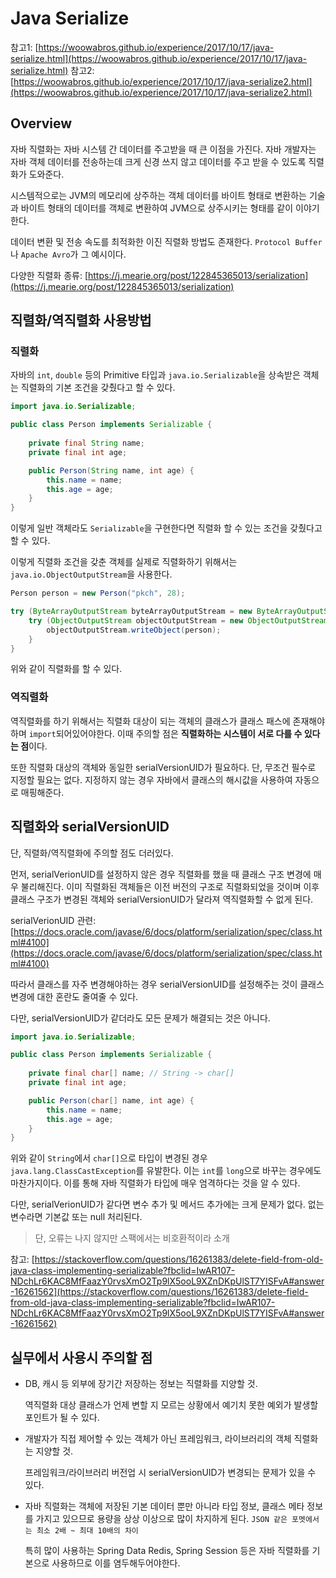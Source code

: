 # Java Serialize

참고1: [https://woowabros.github.io/experience/2017/10/17/java-serialize.html](https://woowabros.github.io/experience/2017/10/17/java-serialize.html)
참고2: [https://woowabros.github.io/experience/2017/10/17/java-serialize2.html](https://woowabros.github.io/experience/2017/10/17/java-serialize2.html)

## Overview

자바 직렬화는 자바 시스템 간 데이터를 주고받을 때 큰 이점을 가진다. 자바 개발자는 자바 객체 데이터를 전송하는데 크게 신경 쓰지 않고 데이터를 주고 받을 수 있도록 직렬화가 도와준다.

시스템적으로는 JVM의 메모리에 상주하는 객체 데이터를 바이트 형태로 변환하는 기술과 바이트 형태의 데이터를 객체로 변환하여 JVM으로 상주시키는 형태를 같이 이야기한다.

데이터 변환 및 전송 속도를 최적화한 이진 직렬화 방법도 존재한다. `Protocol Buffer`나 `Apache Avro`가 그 예시이다.

다양한 직렬화 종류: [https://j.mearie.org/post/122845365013/serialization](https://j.mearie.org/post/122845365013/serialization)

## 직렬화/역직렬화 사용방법

### 직렬화

자바의 `int`, `double` 등의 Primitive 타입과 `java.io.Serializable`을 상속받은 객체는 직렬화의 기본 조건을 갖췄다고 할 수 있다.

```java
import java.io.Serializable;

public class Person implements Serializable {
    
    private final String name;
    private final int age;

    public Person(String name, int age) {
        this.name = name;
        this.age = age;
    }
}
```

이렇게 일반 객체라도 `Serializable`을 구현한다면 직렬화 할 수 있는 조건을 갖췄다고 할 수 있다.

이렇게 직렬화 조건을 갖춘 객체를 실제로 직렬화하기 위해서는 `java.io.ObjectOutputStream`을 사용한다.

```java
Person person = new Person("pkch", 28);

try (ByteArrayOutputStream byteArrayOutputStream = new ByteArrayOutputStream()) {
    try (ObjectOutputStream objectOutputStream = new ObjectOutputStream(byteArrayOutputStream)) {
        objectOutputStream.writeObject(person);
    }
}
```

위와 같이 직렬화를 할 수 있다.

### 역직렬화

역직렬화를 하기 위해서는 직렬화 대상이 되는 객체의 클래스가 클래스 패스에 존재해야하며 `import`되어있어야한다. 이때 주의할 점은 **직렬화하는 시스템이 서로 다를 수 있다는 점**이다.

또한 직렬화 대상의 객체와 동일한 serialVersionUID가 필요하다. 단, 무조건 필수로 지정할 필요는 없다. 지정하지 않는 경우 자바에서 클래스의 해시값을 사용하여 자동으로 매핑해준다.

## 직렬화와 serialVersionUID

단, 직렬화/역직렬화에 주의할 점도 더러있다.

먼저, serialVerionUID를 설정하지 않은 경우 직렬화를 했을 때 클래스 구조 변경에 매우 불리해진다. 이미 직렬화된 객체들은 이전 버전의 구조로 직렬화되었을 것이며 이후 클래스 구조가 변경된 객체와 serialVersionUID가 달라져 역직렬화할 수 없게 된다.

serialVerionUID 관련: [https://docs.oracle.com/javase/6/docs/platform/serialization/spec/class.html#4100](https://docs.oracle.com/javase/6/docs/platform/serialization/spec/class.html#4100)

따라서 클래스를 자주 변경해야하는 경우 serialVersionUID를 설정해주는 것이 클래스 변경에 대한 혼란도 줄여줄 수 있다.

다만, serialVersionUID가 같더라도 모든 문제가 해결되는 것은 아니다.

```java
import java.io.Serializable;

public class Person implements Serializable {
    
    private final char[] name; // String -> char[]
    private final int age;

    public Person(char[] name, int age) {
        this.name = name;
        this.age = age;
    }
}
```

위와 같이 `String`에서 `char[]`으로 타입이 변경된 경우 `java.lang.ClassCastException`를 유발한다. 이는 `int`를 `long`으로 바꾸는 경우에도 마찬가지이다. 이를 통해 자바 직렬화가 타입에 매우 엄격하다는 것을 알 수 있다.

다만, serialVerionUID가 같다면 변수 추가 및 메서드 추가에는 크게 문제가 없다. 없는 변수라면 기본값 또는 null 처리된다.

> 단, 오류는 나지 않지만 스팩에서는 비호환적이라 소개

참고: [https://stackoverflow.com/questions/16261383/delete-field-from-old-java-class-implementing-serializable?fbclid=IwAR107-NDchLr6KAC8MfFaazY0rvsXmO2Tp9lX5ooL9XZnDKpUlST7YISFvA#answer-16261562](https://stackoverflow.com/questions/16261383/delete-field-from-old-java-class-implementing-serializable?fbclid=IwAR107-NDchLr6KAC8MfFaazY0rvsXmO2Tp9lX5ooL9XZnDKpUlST7YISFvA#answer-16261562)

## 실무에서 사용시 주의할 점

- DB, 캐시 등 외부에 장기간 저장하는 정보는 직렬화를 지양할 것.

    역직렬화 대상 클래스가 언제 변할 지 모르는 상황에서 예기치 못한 예외가 발생할 포인트가 될 수 있다.

- 개발자가 직접 제어할 수 있는 객체가 아닌 프레임워크, 라이브러리의 객체 직렬화는 지양할 것.

    프레임워크/라이브러리 버전업 시 serialVersionUID가 변경되는 문제가 있을 수 있다.

- 자바 직렬화는 객체에 저장된 기본 데이터 뿐만 아니라 타입 정보, 클래스 메타 정보를 가지고 있으므로 용량을 상상 이상으로 많이 차지하게 된다. `JSON 같은 포멧에서는 최소 2배 ~ 최대 10배의 차이`

    특히 많이 사용하는 Spring Data Redis, Spring Session 등은 자바 직렬화를 기본으로 사용하므로 이를 염두해두어야한다.